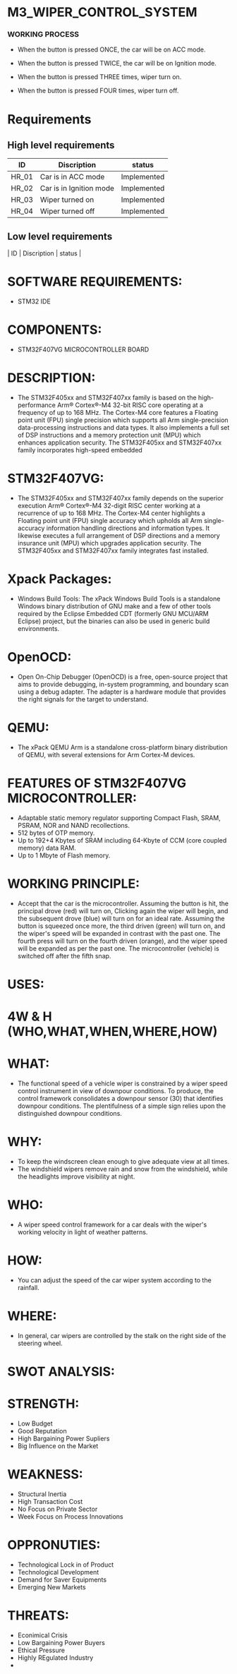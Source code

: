 # M3_WIPER_CONTROL_SYSTEM


### WORKING PROCESS
* When the button is pressed ONCE, the car will be on ACC mode.

* When the button is pressed TWICE, the car will be on Ignition mode.

* When the button is pressed THREE times, wiper turn on.

* When the button is pressed FOUR times, wiper turn off.

# Requirements
## High level requirements
| ID | Discription | status |
| --- | --- | --- | 
| HR_01 |	Car is in ACC mode |	Implemented |
| HR_02 |	Car is in Ignition mode |	Implemented |
| HR_03 |	Wiper turned on |	Implemented |
| HR_04 |	Wiper turned off |	Implemented |
## Low level requirements
| ID |	Discription |	status |

# SOFTWARE REQUIREMENTS:
* STM32 IDE

# COMPONENTS:
* STM32F407VG MICROCONTROLLER BOARD

# DESCRIPTION:
* The STM32F405xx and STM32F407xx family is based on the high-performance Arm® Cortex®-M4 32-bit RISC core operating at a frequency of up to 168 MHz. The Cortex-M4 core features a Floating point unit (FPU) single precision which supports all Arm single-precision data-processing instructions and data types. It also implements a full set of DSP instructions and a memory protection unit (MPU) which enhances application security. The STM32F405xx and STM32F407xx family incorporates high-speed embedded

# STM32F407VG:
* The STM32F405xx and STM32F407xx family depends on the superior execution Arm® Cortex®-M4 32-digit RISC center working at a recurrence of up to 168 MHz. The Cortex-M4 center highlights a Floating point unit (FPU) single accuracy which upholds all Arm single-accuracy information handling directions and information types. It likewise executes a full arrangement of DSP directions and a memory insurance unit (MPU) which upgrades application security. The STM32F405xx and STM32F407xx family integrates fast installed.

# Xpack Packages:
* Windows Build Tools: The xPack Windows Build Tools is a standalone Windows binary distribution of GNU make and a few of other tools required by the Eclipse Embedded CDT (formerly GNU MCU/ARM Eclipse) project, but the binaries can also be used in generic build environments.

# OpenOCD:
* Open On-Chip Debugger (OpenOCD) is a free, open-source project that aims to provide debugging, in-system programming, and boundary scan using a debug adapter. The adapter is a hardware module that provides the right signals for the target to understand.

# QEMU:
* The xPack QEMU Arm is a standalone cross-platform binary distribution of QEMU, with several extensions for Arm Cortex-M devices.


# FEATURES OF STM32F407VG MICROCONTROLLER:
* Adaptable static memory regulator supporting Compact Flash, SRAM, PSRAM, NOR and NAND recollections.
* 512 bytes of OTP memory.
* Up to 192+4 Kbytes of SRAM including 64-Kbyte of CCM (core coupled memory) data RAM.
* Up to 1 Mbyte of Flash memory.

# WORKING PRINCIPLE:

* Accept that the car is the microcontroller. Assuming the button is hit, the principal drove (red) will turn on, Clicking again the wiper will begin, and the subsequent drove (blue) will turn on for an ideal rate. Assuming the button is squeezed once more, the third driven (green) will turn on, and the wiper's speed will be expanded in contrast with the past one. The fourth press will turn on the fourth driven (orange), and the wiper speed will be expanded as per the past one. The microcontroller (vehicle) is switched off after the fifth snap.

# USES:
# 4W & H (WHO,WHAT,WHEN,WHERE,HOW)

# WHAT:
* The functional speed of a vehicle wiper is constrained by a wiper speed control instrument in view of downpour conditions. To produce, the control framework consolidates a downpour sensor (30) that identifies downpour conditions. The plentifulness of a simple sign relies upon the distinguished downpour conditions.

# WHY:
* To keep the windscreen clean enough to give adequate view at all times. 
* The windshield wipers remove rain and snow from the windshield, while the headlights improve visibility at night.

# WHO:
* A wiper speed control framework for a car deals with the wiper's working velocity in light of weather patterns.

# HOW:
* You can adjust the speed of the car wiper system according to the rainfall.
# WHERE:
* In general, car wipers are controlled by the stalk on the right side of the steering wheel.

# SWOT ANALYSIS:

# STRENGTH:
* Low Budget
* Good Reputation
* High Bargaining Power Supliers
* Big Influence on the Market

# WEAKNESS:
* Structural Inertia
* High Transaction Cost
* No Focus on Private Sector
* Week Focus on Process Innovations

# OPPRONUTIES:
* Technological Lock in of Product
* Technological Development
* Demand for Saver Equipments
* Emerging New Markets

# THREATS:
* Econimical Crisis
* Low Bargaining Power Buyers
* Ethical Pressure
* Highly REgulated Industry
* 

